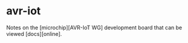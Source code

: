 avr-iot
=======

Notes on the [microchip][AVR-IoT WG] development board that can be
viewed [docs][online].


[docs]: https://bitmandu.com/avr-iot/latest/index.html
[microchip]: https://www.microchip.com/developmenttools/ProductDetails/AC164160
